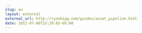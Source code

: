 ```yaml
---
slug: eu
layout: external
external_url: http://ryanbigg.com/guides/asset_pipeline.html
date: 2011-07-06T15:29:03-05:00
---
```

